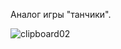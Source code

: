 Аналог игры "танчики".











![clipboard02](https://cloud.githubusercontent.com/assets/11579235/25567428/b160998e-2df5-11e7-8e4c-aab77f27079e.jpg)
